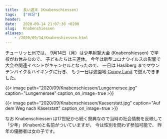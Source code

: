 ```yaml
---
title:  長い週末 (Knabenschiessen)
tags:	["日記"]
header:
date:	2020-09-14 21:07:30 +0200
slug:   Knabenshiessen
aliases:
    - /2020/09/14/Knabenshiessen.html
---
```

チューリッヒ州では、
9月14日（月）は少年射撃大会 (Knabenshiessen) で学校がお休みなので、
子どもたちは三連休。
今年は新型コロナウイルスの影響で大会や関連イベントがキャンセルとなったので、
一日は Hasliberg までマウンテンバイク＆ハイキングに行き、
もう一日は遊園地 [Conny Land](https://connyland.ch/) で遊んできました。

{{< image
  path="2020/09/Knabenschiessen/Lungernersee.jpg"
  caption="Lungernersee"
  caption_on_image=true >}}

{{< image 
    path="2020/09/Knabenschiessen/Kaeserstatt.jpg"
    caption="Auf dem Weg nach Käserstatt"
    caption_on_image=true >}}

なお Knabenschiessen は17世紀から続く祭典なので当時の社会情勢を反映して「少年」(Knaben)と名前がついていますが、
今は性別を問わず参加可能で、
昨年の優勝者は女の子です。